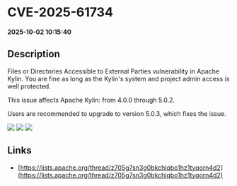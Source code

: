 # CVE-2025-61734

**2025-10-02 10:15:40**

## Description
Files or Directories Accessible to External Parties vulnerability in Apache Kylin.
 You are fine as long as the Kylin's system and project admin access is well protected.

This issue affects Apache Kylin: from 4.0.0 through 5.0.2.

Users are recommended to upgrade to version 5.0.3, which fixes the issue.

![](https://img.shields.io/static/v1?label=Score&message=7.5&color=red)
![](https://img.shields.io/static/v1?label=Severity&message=HIGH&color=red)
![](https://img.shields.io/static/v1?label=CWE&message=Auth&color=green)

## Links
- [https://lists.apache.org/thread/z705g7sn3g0bkchlqbo1hz1tyqorn4d2](https://lists.apache.org/thread/z705g7sn3g0bkchlqbo1hz1tyqorn4d2)
